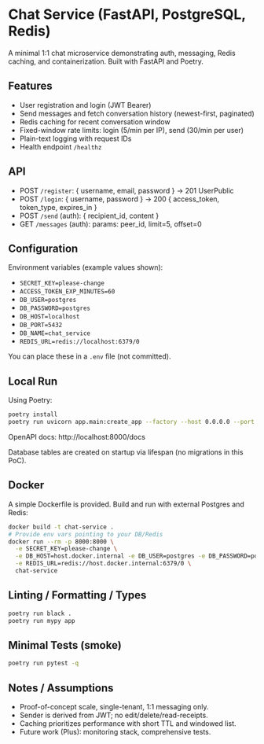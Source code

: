 # Chat Service (FastAPI, PostgreSQL, Redis)

A minimal 1:1 chat microservice demonstrating auth, messaging, Redis caching, and containerization. Built with FastAPI and Poetry.

## Features
- User registration and login (JWT Bearer)
- Send messages and fetch conversation history (newest-first, paginated)
- Redis caching for recent conversation window
- Fixed-window rate limits: login (5/min per IP), send (30/min per user)
- Plain-text logging with request IDs
- Health endpoint `/healthz`

## API
- POST `/register`: { username, email, password } -> 201 UserPublic
- POST `/login`: { username, password } -> 200 { access_token, token_type, expires_in }
- POST `/send` (auth): { recipient_id, content }
- GET `/messages` (auth): params: peer_id, limit=5, offset=0

## Configuration
Environment variables (example values shown):
- `SECRET_KEY=please-change`
- `ACCESS_TOKEN_EXP_MINUTES=60`
- `DB_USER=postgres`
- `DB_PASSWORD=postgres`
- `DB_HOST=localhost`
- `DB_PORT=5432`
- `DB_NAME=chat_service`
- `REDIS_URL=redis://localhost:6379/0`

You can place these in a `.env` file (not committed).

## Local Run
Using Poetry:
```bash
poetry install
poetry run uvicorn app.main:create_app --factory --host 0.0.0.0 --port 8000
```
OpenAPI docs: http://localhost:8000/docs

Database tables are created on startup via lifespan (no migrations in this PoC).

## Docker
A simple Dockerfile is provided. Build and run with external Postgres and Redis:
```bash
docker build -t chat-service .
# Provide env vars pointing to your DB/Redis
docker run --rm -p 8000:8000 \
  -e SECRET_KEY=please-change \
  -e DB_HOST=host.docker.internal -e DB_USER=postgres -e DB_PASSWORD=postgres -e DB_NAME=chat_service \
  -e REDIS_URL=redis://host.docker.internal:6379/0 \
  chat-service
```

## Linting / Formatting / Types
```bash
poetry run black .
poetry run mypy app
```

## Minimal Tests (smoke)
```bash
poetry run pytest -q
```

## Notes / Assumptions
- Proof-of-concept scale, single-tenant, 1:1 messaging only.
- Sender is derived from JWT; no edit/delete/read-receipts.
- Caching prioritizes performance with short TTL and windowed list.
- Future work (Plus): monitoring stack, comprehensive tests.

